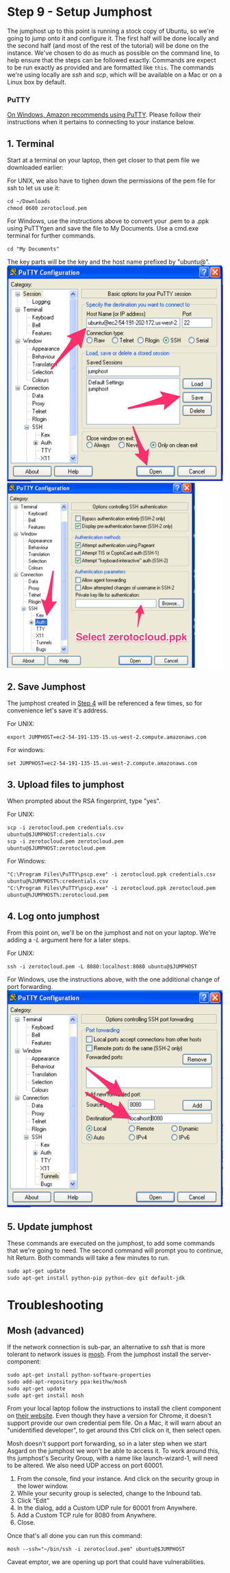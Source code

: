 # Step 9 - Setup Jumphost

The jumphost up to this point is running a stock copy of Ubuntu, so we're going to jump onto it and configure it. 
The first half will be done locally and the second half (and most of the rest of the tutorial) will be done on the instance.
We've chosen to do as much as possible on the command line, to help ensure that the steps can be followed exactly. Commands are expect to be run exactly as provided and are formatted like `this`.
The commands we're using locally are _ssh_ and _scp_, which will be available on a Mac or on a Linux box by default.
 
### PuTTY

<a href="http://docs.aws.amazon.com/AWSEC2/latest/UserGuide/putty.html" target="_blank">On Windows, Amazon recommends using PuTTY</a>.
Please follow their instructions when it pertains to connecting to your instance below.

## 1. Terminal
 
Start at a terminal on your laptop, then get closer to that pem file we downloaded earlier:

For UNIX, we also have to tighen down the permissions of the pem file for ssh to let us use it:

    cd ~/Downloads
    chmod 0600 zerotocloud.pem
    
For Windows, use the instructions above to convert your .pem to a .ppk using PuTTYgen and save the file to My Documents. Use a cmd.exe terminal for further commands.

    cd "My Documents"

The key parts will be the key and the host name prefixed by "ubuntu@". ![](images/Putty-host.png) ![](images/Putty-key.png)

## 2. Save Jumphost

The jumphost created in [Step 4](Jumphost.md) will be referenced a few times, so for convenience let's save it's address.

For UNIX:

    export JUMPHOST=ec2-54-191-135-15.us-west-2.compute.amazonaws.com
    
For windows:

    set JUMPHOST=ec2-54-191-135-15.us-west-2.compute.amazonaws.com
    
## 3. Upload files to jumphost

When prompted about the RSA fingerprint, type "yes".

For UNIX:

    scp -i zerotocloud.pem credentials.csv ubuntu@$JUMPHOST:credentials.csv
    scp -i zerotocloud.pem zerotocloud.pem ubuntu@$JUMPHOST:zerotocloud.pem
    
For Windows:

    "C:\Program Files\PuTTY\pscp.exe" -i zerotocloud.ppk credentials.csv ubuntu@%JUMPHOST%:credentials.csv
    "C:\Program Files\PuTTY\pscp.exe" -i zerotocloud.ppk zerotocloud.pem ubuntu@%JUMPHOST%:zerotocloud.pem

## 4. Log onto jumphost

From this point on, we'll be on the jumphost and not on your laptop. We're adding a _-L_ argument here for a later steps.
 
For UNIX:

    ssh -i zerotocloud.pem -L 8080:localhost:8080 ubuntu@$JUMPHOST

For Windows, use the instructions above, with the one additional change of port forwarding. ![](images/Putty-forward.png)

## 5. Update jumphost

These commands are executed on the jumphost, to add some commands that we're going to need. 
The second command will prompt you to continue, hit Return. Both commands will take a few minutes to run.

    sudo apt-get update
    sudo apt-get install python-pip python-dev git default-jdk


# Troubleshooting

## Mosh (advanced)

If the network connection is sub-par, an alternative to _ssh_ that is more tolerant to network issues is [mosh](mosh.mit.edu). 
From the jumphost install the server-component:

    sudo apt-get install python-software-properties
    sudo add-apt-repository ppa:keithw/mosh
    sudo apt-get update
    sudo apt-get install mosh
    
From your local laptop follow the instructions to install the client component on <a href="http://mosh.mit.edu/#getting" target="_blank">their website</a>. 
Even though they have a version for Chrome, it doesn't support provide our own credential pem file. 
On a Mac, it will warn about an "unidentified developer", to get around this Ctrl click on it, then select open.

Mosh doesn't support port forwarding, so in a later step when we start Asgard on the jumphost we won't be able to access it. 
To work around this, ths jumphost's Security Group, with a name like launch-wizard-1, will need to be altered. 
We also need UDP access on port 60001. 

1. From the console, find your instance. And click on the security group in the lower window.
2. While your security group is selected, change to the Inbound tab.
3. Click "Edit"
4. In the dialog, add a Custom UDP rule for 60001 from Anywhere.
5. Add a Custom TCP rule for 8080 from Anywhere.
6. Close.

Once that's all done you can run this command:

    mosh --ssh="~/bin/ssh -i zerotocloud.pem" ubuntu@$JUMPHOST
    
Caveat emptor, we are opening up port that could have vulnerabilities.
